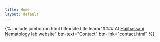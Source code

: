 ```yaml
---
title: Home
layout: default
---
```


{% include jumbotron.html title=site.title lead="#### At [Hajihassani Nematology lab website](https://site.caes.uga.edu/nema/)" btn-text="Contact" btn-link="contact.html" %}
